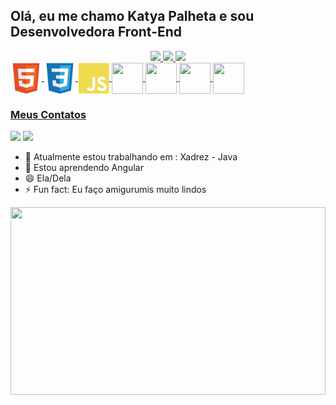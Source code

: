 ## Olá, eu me chamo Katya Palheta e sou Desenvolvedora Front-End

<div align="center">
  <a href="https://github.com/KatyaPalheta">
  <section>
  <img height="160em" src="https://github-readme-stats.vercel.app/api?username=KatyaPalheta&show_icons=true&theme=react&include_all_commits=true&count_private=true"/>
  <img height="160em" src="https://github-readme-stats.vercel.app/api/top-langs/?username=KatyaPalheta&layout=compact&langs_count=7&theme=react"/>
  <img height='160em' src='https://github-readme-streak-stats.herokuapp.com?user=KatyaPalheta&theme=react&date_format=j%20M%5B%20Y%5D&fire=DD0000&ring=52DD81&dates=52DD81&stroke=ABCFDD' />
  </section>
</div>


<section>
  <img align="center"  height="50" width="50" src="https://raw.githubusercontent.com/devicons/devicon/master/icons/html5/html5-original.svg"/>
  <img align="center"  height="50" width="50" src="https://raw.githubusercontent.com/devicons/devicon/master/icons/css3/css3-original.svg"/>
  <img align="center"  height="50" width="50" src="https://raw.githubusercontent.com/devicons/devicon/master/icons/javascript/javascript-plain.svg"/>
  <img align="center"  height="50" width="50" src="https://cdn.jsdelivr.net/gh/devicons/devicon/icons/git/git-original.svg" />
  <img align="center"  height="50" width="50" src="https://cdn.jsdelivr.net/gh/devicons/devicon/icons/sass/sass-original.svg" />
  <img align="center"  height="50" width="50" src="https://user-images.githubusercontent.com/108142878/188039955-d02f0029-b2d6-4101-85d3-25a28baae374.png"/>
  <img align="center"  height="50" width="50" src="https://cdn.jsdelivr.net/gh/devicons/devicon/icons/java/java-original-wordmark.svg"/>

### Meus Contatos

  <a href="mailto:katyasylene@yahoo.com.br"><img src="https://img.shields.io/badge/Gmail-D14836?style=for-the-badge&logo=gmail&logoColor=white" target="_blank"></a>
  <a href="https://www.linkedin.com/in/katyapalheta/" target="_blank"><img src="https://img.shields.io/badge/-LinkedIn-%230077B5?style=for-the-badge&logo=linkedin&logoColor=white" target="_blank"></a>

- 🔭 Atualmente estou trabalhando em : Xadrez - Java
- 🌱 Estou aprendendo Angular
- 😄 Ela/Dela
- ⚡ Fun fact: Eu faço amigurumis muito lindos 
<img height="300" width="100%" src="https://user-images.githubusercontent.com/109077065/195484068-d57c57de-63d9-47cf-a567-ed5a77420d0b.gif"/>
